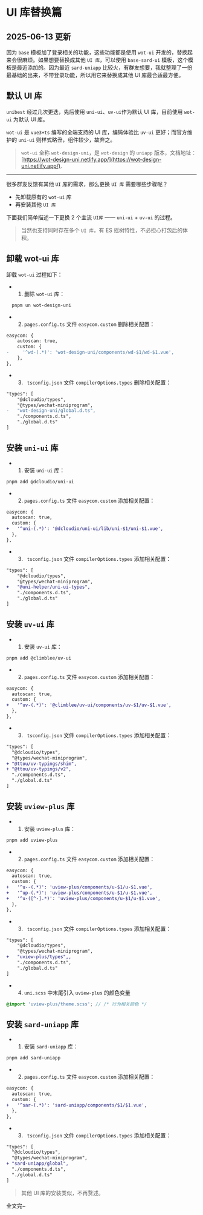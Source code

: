 # UI 库替换篇

## 2025-06-13 更新

因为 `base` 模板加了登录相关的功能，这些功能都是使用 `wot-ui` 开发的，替换起来会很麻烦。如果想要替换成其他 `UI 库`，可以使用 `base-sard-ui` 模板，这个模板是最近添加的。因为最近 `sard-uniapp` 比较火，有群友想要，我就整理了一份最基础的出来，不带登录功能，所以用它来替换成其他 UI 库最合适最方便。

## 默认 UI 库

`unibest` 经过几次更迭，先后使用 `uni-ui`、`uv-ui`作为默认 UI 库，目前使用 `wot-ui` 为默认 UI 库。

`wot-ui` 是 `vue3+ts` 编写的全端支持的 UI 库，编码体验比 `uv-ui` 更好；而官方维护的 `uni-ui` 则样式略丑，组件较少，故弃之。

> `wot-ui` 全称 `wot-design-uni`，是 `wot-design` 的 `uniapp` 版本，文档地址：[https://wot-design-uni.netlify.app/](https://wot-design-uni.netlify.app/).

---

很多群友反馈有其他 `UI` 库的需求，那么更换 `UI 库` 需要哪些步骤呢？

- 先卸载原有的 `wot-ui` 库
- 再安装其他 `UI 库`

下面我们简单描述一下更换 2 个主流 `UI库` —— `uni-ui` + `uv-ui` 的过程。

> 当然也支持同时存在多个 `UI 库`，有 ES 摇树特性，不必担心打包后的体积。

## 卸载 wot-ui 库

卸载 `wot-ui` 过程如下：

- 1. 删除 `wot-ui` 库：

```sh
  pnpm un wot-design-uni
```

- 2. `pages.config.ts` 文件 `easycom.custom` 删除相关配置：

```diff
easycom: {
    autoscan: true,
    custom: {
-     '^wd-(.*)': 'wot-design-uni/components/wd-$1/wd-$1.vue',
    },
},
```

- 3. ` tsconfig.json` 文件 `compilerOptions.types` 删除相关配置：

```diff
"types": [
    "@dcloudio/types",
    "@types/wechat-miniprogram",
-   "wot-design-uni/global.d.ts",
    "./components.d.ts",
    "./global.d.ts"
]
```

## 安装 `uni-ui` 库

- 1. 安装 `uni-ui` 库：

```sh
pnpm add @dcloudio/uni-ui
```

- 2. `pages.config.ts` 文件 `easycom.custom` 添加相关配置：

```diff
easycom: {
  autoscan: true,
  custom: {
+   '^uni-(.*)': '@dcloudio/uni-ui/lib/uni-$1/uni-$1.vue',
  },
},
```

- 3. ` tsconfig.json` 文件 `compilerOptions.types` 添加相关配置：

```diff
"types": [
    "@dcloudio/types",
    "@types/wechat-miniprogram",
+   "@uni-helper/uni-ui-types",
    "./components.d.ts",
    "./global.d.ts"
]
```

## 安装 `uv-ui` 库

- 1. 安装 `uv-ui` 库：

```sh
pnpm add @climblee/uv-ui
```

- 2. `pages.config.ts` 文件 `easycom.custom` 添加相关配置：

```diff
easycom: {
  autoscan: true,
  custom: {
+   '^uv-(.*)': '@climblee/uv-ui/components/uv-$1/uv-$1.vue',
  },
},
```

- 3. ` tsconfig.json` 文件 `compilerOptions.types` 添加相关配置：

```diff
"types": [
  "@dcloudio/types",
  "@types/wechat-miniprogram",
+ "@ttou/uv-typings/shim",
+ "@ttou/uv-typings/v2",
  "./components.d.ts",
  "./global.d.ts"
]
```

## 安装 `uview-plus` 库

- 1. 安装 `uview-plus` 库：

```sh
pnpm add uview-plus
```

- 2. `pages.config.ts` 文件 `easycom.custom` 添加相关配置：

```diff
easycom: {
  autoscan: true,
  custom: {
+   '^u--(.*)': 'uview-plus/components/u-$1/u-$1.vue',
+   '^up-(.*)': 'uview-plus/components/u-$1/u-$1.vue',
+   '^u-([^-].*)': 'uview-plus/components/u-$1/u-$1.vue',
  },
},
```

- 3. ` tsconfig.json` 文件 `compilerOptions.types` 添加相关配置：

```diff
"types": [
    "@dcloudio/types",
    "@types/wechat-miniprogram",
+   "uview-plus/types",,
    "./components.d.ts",
    "./global.d.ts"
]
```

- 4. `uni.scss` 中末尾引入 `uview-plus` 的颜色变量

```scss
@import 'uview-plus/theme.scss'; // /* 行为相关颜色 */
```

## 安装 `sard-uniapp` 库

- 1. 安装 `sard-uniapp` 库：

```sh
pnpm add sard-uniapp
```

- 2. `pages.config.ts` 文件 `easycom.custom` 添加相关配置：

```diff
easycom: {
  autoscan: true,
  custom: {
+   '^sar-(.*)': 'sard-uniapp/components/$1/$1.vue',
  },
},
```

- 3. ` tsconfig.json` 文件 `compilerOptions.types` 添加相关配置：

```diff
"types": [
  "@dcloudio/types",
  "@types/wechat-miniprogram",
+ "sard-uniapp/global",
  "./components.d.ts",
  "./global.d.ts"
]
```

> 其他 UI 库的安装类似，不再赘述。

全文完~

